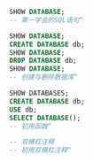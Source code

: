 ```sql
SHOW DATABASE;
-- 第一学会的SQL语句^
```
```sql
SHOW DATABASE;
CREATE DATABASE db;
SHOW DATABASE;
DROP DATABASE db;
SHOW DATABASE;
-- 创建与删除数据库^
```
```sql
SHOW DATABASES;
CREATE DATABASE db;
USE db;
SELECT DATABASE();
-- 初用函数^
```
```sql
-- 双横杠注释
-- 初用双横杠注释^
```
